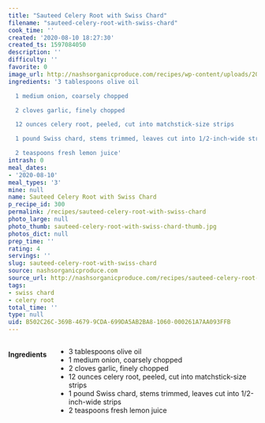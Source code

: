 ```yaml
---
title: "Sauteed Celery Root with Swiss Chard"
filename: "sauteed-celery-root-with-swiss-chard"
cook_time: ''
created: '2020-08-10 18:27:30'
created_ts: 1597084050
description: ''
difficulty: ''
favorite: 0
image_url: http://nashsorganicproduce.com/recipes/wp-content/uploads/2017/07/chard-rainbow-sq.jpg
ingredients: '3 tablespoons olive oil

  1 medium onion, coarsely chopped

  2 cloves garlic, finely chopped

  12 ounces celery root, peeled, cut into matchstick-size strips

  1 pound Swiss chard, stems trimmed, leaves cut into 1/2-inch-wide strips

  2 teaspoons fresh lemon juice'
intrash: 0
meal_dates:
- '2020-08-10'
meal_types: '3'
mine: null
name: Sauteed Celery Root with Swiss Chard
p_recipe_id: 300
permalink: /recipes/sauteed-celery-root-with-swiss-chard
photo_large: null
photo_thumb: sauteed-celery-root-with-swiss-chard-thumb.jpg
photos_dict: null
prep_time: ''
rating: 4
servings: ''
slug: sauteed-celery-root-with-swiss-chard
source: nashsorganicproduce.com
source_url: http://nashsorganicproduce.com/recipes/sauteed-celery-root-with-swiss-chard/
tags:
- swiss chard
- celery root
total_time: ''
type: null
uid: B502C26C-369B-4679-9CDA-699DA5AB2BA8-1060-000261A7AA093FFB
---
```

<div class="large-8 medium-7 columns" id="writeup">	</div><!-- #writeup -->
</div><!-- #row-one -->
<div class="row" id="row-two">	<div class="medium-4 small-5 columns" id="ingredients"><h4>Ingredients</h4><div class="box box-ingredients content"><ul>
<li>3 tablespoons olive oil</li>
<li>1 medium onion, coarsely chopped</li>
<li>2 cloves garlic, finely chopped</li>
<li>12 ounces celery root, peeled, cut into matchstick-size strips</li>
<li>1 pound Swiss chard, stems trimmed, leaves cut into 1/2-inch-wide strips</li>
<li>2 teaspoons fresh lemon juice</li>
</ul>
</div>	</div>	<div class="medium-6 small-7 columns" id="directions">	</div>